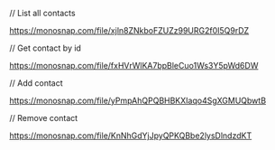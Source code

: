 // List all contacts

https://monosnap.com/file/xjln8ZNkboFZUZz99URG2f0I5Q9rDZ

// Get contact by id

https://monosnap.com/file/fxHVrWlKA7bpBleCuo1Ws3Y5pWd6DW

// Add contact

https://monosnap.com/file/yPmpAhQPQBHBKXIaqo4SgXGMUQbwtB

// Remove contact

https://monosnap.com/file/KnNhGdYjJpyQPKQBbe2lysDlndzdKT
